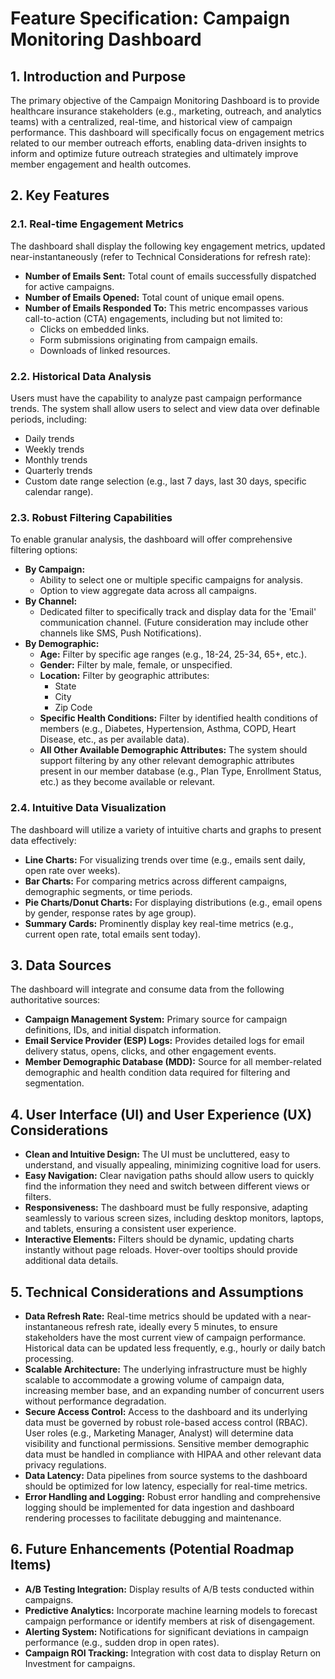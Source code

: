 # Feature Specification: Campaign Monitoring Dashboard

## 1. Introduction and Purpose

The primary objective of the Campaign Monitoring Dashboard is to provide healthcare insurance stakeholders (e.g., marketing, outreach, and analytics teams) with a centralized, real-time, and historical view of campaign performance. This dashboard will specifically focus on engagement metrics related to our member outreach efforts, enabling data-driven insights to inform and optimize future outreach strategies and ultimately improve member engagement and health outcomes.

## 2. Key Features

### 2.1. Real-time Engagement Metrics

The dashboard shall display the following key engagement metrics, updated near-instantaneously (refer to Technical Considerations for refresh rate):

*   **Number of Emails Sent:** Total count of emails successfully dispatched for active campaigns.
*   **Number of Emails Opened:** Total count of unique email opens.
*   **Number of Emails Responded To:** This metric encompasses various call-to-action (CTA) engagements, including but not limited to:
    *   Clicks on embedded links.
    *   Form submissions originating from campaign emails.
    *   Downloads of linked resources.

### 2.2. Historical Data Analysis

Users must have the capability to analyze past campaign performance trends. The system shall allow users to select and view data over definable periods, including:

*   Daily trends
*   Weekly trends
*   Monthly trends
*   Quarterly trends
*   Custom date range selection (e.g., last 7 days, last 30 days, specific calendar range).

### 2.3. Robust Filtering Capabilities

To enable granular analysis, the dashboard will offer comprehensive filtering options:

*   **By Campaign:**
    *   Ability to select one or multiple specific campaigns for analysis.
    *   Option to view aggregate data across all campaigns.
*   **By Channel:**
    *   Dedicated filter to specifically track and display data for the 'Email' communication channel. (Future consideration may include other channels like SMS, Push Notifications).
*   **By Demographic:**
    *   **Age:** Filter by specific age ranges (e.g., 18-24, 25-34, 65+, etc.).
    *   **Gender:** Filter by male, female, or unspecified.
    *   **Location:** Filter by geographic attributes:
        *   State
        *   City
        *   Zip Code
    *   **Specific Health Conditions:** Filter by identified health conditions of members (e.g., Diabetes, Hypertension, Asthma, COPD, Heart Disease, etc., as per available data).
    *   **All Other Available Demographic Attributes:** The system should support filtering by any other relevant demographic attributes present in our member database (e.g., Plan Type, Enrollment Status, etc.) as they become available or relevant.

### 2.4. Intuitive Data Visualization

The dashboard will utilize a variety of intuitive charts and graphs to present data effectively:

*   **Line Charts:** For visualizing trends over time (e.g., emails sent daily, open rate over weeks).
*   **Bar Charts:** For comparing metrics across different campaigns, demographic segments, or time periods.
*   **Pie Charts/Donut Charts:** For displaying distributions (e.g., email opens by gender, response rates by age group).
*   **Summary Cards:** Prominently display key real-time metrics (e.g., current open rate, total emails sent today).

## 3. Data Sources

The dashboard will integrate and consume data from the following authoritative sources:

*   **Campaign Management System:** Primary source for campaign definitions, IDs, and initial dispatch information.
*   **Email Service Provider (ESP) Logs:** Provides detailed logs for email delivery status, opens, clicks, and other engagement events.
*   **Member Demographic Database (MDD):** Source for all member-related demographic and health condition data required for filtering and segmentation.

## 4. User Interface (UI) and User Experience (UX) Considerations

*   **Clean and Intuitive Design:** The UI must be uncluttered, easy to understand, and visually appealing, minimizing cognitive load for users.
*   **Easy Navigation:** Clear navigation paths should allow users to quickly find the information they need and switch between different views or filters.
*   **Responsiveness:** The dashboard must be fully responsive, adapting seamlessly to various screen sizes, including desktop monitors, laptops, and tablets, ensuring a consistent user experience.
*   **Interactive Elements:** Filters should be dynamic, updating charts instantly without page reloads. Hover-over tooltips should provide additional data details.

## 5. Technical Considerations and Assumptions

*   **Data Refresh Rate:** Real-time metrics should be updated with a near-instantaneous refresh rate, ideally every 5 minutes, to ensure stakeholders have the most current view of campaign performance. Historical data can be updated less frequently, e.g., hourly or daily batch processing.
*   **Scalable Architecture:** The underlying infrastructure must be highly scalable to accommodate a growing volume of campaign data, increasing member base, and an expanding number of concurrent users without performance degradation.
*   **Secure Access Control:** Access to the dashboard and its underlying data must be governed by robust role-based access control (RBAC). User roles (e.g., Marketing Manager, Analyst) will determine data visibility and functional permissions. Sensitive member demographic data must be handled in compliance with HIPAA and other relevant data privacy regulations.
*   **Data Latency:** Data pipelines from source systems to the dashboard should be optimized for low latency, especially for real-time metrics.
*   **Error Handling and Logging:** Robust error handling and comprehensive logging should be implemented for data ingestion and dashboard rendering processes to facilitate debugging and maintenance.

## 6. Future Enhancements (Potential Roadmap Items)

*   **A/B Testing Integration:** Display results of A/B tests conducted within campaigns.
*   **Predictive Analytics:** Incorporate machine learning models to forecast campaign performance or identify members at risk of disengagement.
*   **Alerting System:** Notifications for significant deviations in campaign performance (e.g., sudden drop in open rates).
*   **Campaign ROI Tracking:** Integration with cost data to display Return on Investment for campaigns.
